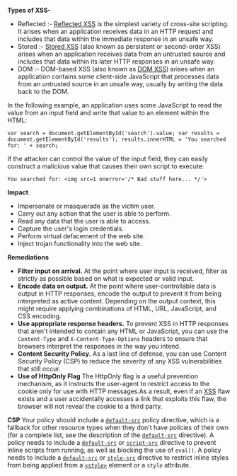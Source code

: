 **Types of XSS-**
- Reflected :- [Reflected XSS](https://portswigger.net/web-security/cross-site-scripting/reflected) is the simplest variety of cross-site scripting. It arises when an application receives data in an HTTP request and includes that data within the immediate response in an unsafe way.
- Stored :- [Stored XSS](https://portswigger.net/web-security/cross-site-scripting/stored) (also known as persistent or second-order XSS) arises when an application receives data from an untrusted source and includes that data within its later HTTP responses in an unsafe way.
- DOM :- DOM-based XSS (also known as [DOM XSS](https://portswigger.net/web-security/cross-site-scripting/dom-based)) arises when an application contains some client-side JavaScript that processes data from an untrusted source in an unsafe way, usually by writing the data back to the DOM.

In the following example, an application uses some JavaScript to read the value from an input field and write that value to an element within the HTML:

`var search = document.getElementById('search').value; var results = document.getElementById('results'); results.innerHTML = 'You searched for: ' + search;`

If the attacker can control the value of the input field, they can easily construct a malicious value that causes their own script to execute:

`You searched for: <img src=1 onerror='/* Bad stuff here... */'>`

**Impact**
-   Impersonate or masquerade as the victim user.
-   Carry out any action that the user is able to perform.
-   Read any data that the user is able to access.
-   Capture the user's login credentials.
-   Perform virtual defacement of the web site.
-   Inject trojan functionality into the web site.

**Remediations**
-   **Filter input on arrival.** At the point where user input is received, filter as strictly as possible based on what is expected or valid input.
-   **Encode data on output.** At the point where user-controllable data is output in HTTP responses, encode the output to prevent it from being interpreted as active content. Depending on the output context, this might require applying combinations of HTML, URL, JavaScript, and CSS encoding.
-   **Use appropriate response headers.** To prevent XSS in HTTP responses that aren't intended to contain any HTML or JavaScript, you can use the `Content-Type` and `X-Content-Type-Options` headers to ensure that browsers interpret the responses in the way you intend.
-   **Content Security Policy.** As a last line of defense, you can use Content Security Policy (CSP) to reduce the severity of any XSS vulnerabilities that still occur.
-   **Use of HttpOnly Flag** The HttpOnly flag is a useful prevention mechanism, as it instructs the user-agent to restrict access to the cookie only for use with HTTP messages.As a result, even if an [XSS](https://www.whitehatsec.com/glossary/content/cross-site-scripting) flaw exists and a user accidentally accesses a link that exploits this flaw, the browser will not reveal the cookie to a third party.

**CSP**
Your policy should include a [`default-src`](https://developer.mozilla.org/en-US/docs/Web/HTTP/Headers/Content-Security-Policy/default-src) policy directive, which is a fallback for other resource types when they don't have policies of their own (for a complete list, see the description of the [`default-src`](https://developer.mozilla.org/en-US/docs/Web/HTTP/Headers/Content-Security-Policy/default-src) directive). A policy needs to include a [`default-src`](https://developer.mozilla.org/en-US/docs/Web/HTTP/Headers/Content-Security-Policy/default-src) or [`script-src`](https://developer.mozilla.org/en-US/docs/Web/HTTP/Headers/Content-Security-Policy/script-src) directive to prevent inline scripts from running, as well as blocking the use of `eval()`. A policy needs to include a [`default-src`](https://developer.mozilla.org/en-US/docs/Web/HTTP/Headers/Content-Security-Policy/default-src) or [`style-src`](https://developer.mozilla.org/en-US/docs/Web/HTTP/Headers/Content-Security-Policy/style-src) directive to restrict inline styles from being applied from a [`<style>`](https://developer.mozilla.org/en-US/docs/Web/HTML/Element/style) element or a `style` attribute.


